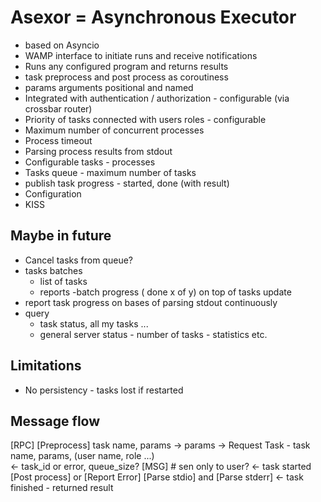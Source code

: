 Asexor = Asynchronous Executor
==============================

- based on Asyncio
- WAMP interface to initiate runs and receive notifications
- Runs any configured program and returns results  
- task preprocess and post process as coroutiness
- params arguments positional and named
- Integrated with authentication / authorization - configurable (via crossbar router)
- Priority of tasks connected with users roles - configurable
- Maximum number of concurrent processes
- Process timeout
- Parsing process results from stdout
- Configurable tasks - processes
- Tasks queue - maximum number of tasks
- publish task progress -  started, done (with result)
- Configuration
- KISS

Maybe in future
---------------
- Cancel tasks from queue?
- tasks batches 
	- list of tasks 
	- reports -batch progress ( done x of y) on top of tasks update
- report task progress on bases of parsing stdout continuously 
- query
  - task status,  all my tasks ...
  - general server status - number of tasks - statistics etc.

Limitations
-----------
- No persistency - tasks lost if restarted

Message flow
------------
[RPC]
  [Preprocess] task name, params -> params
  -> Request Task - task name, params, (user name, role ...)  
  <- task_id or error, queue_size?
[MSG] # sen only to user?
<- task started
[Post process] or [Report Error]
  [Parse stdio] and [Parse stderr]
<- task finished  - returned result
